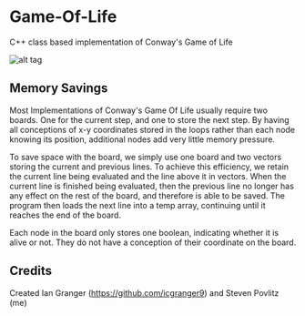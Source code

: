 # Game-Of-Life

C++ class based implementation of Conway's Game of Life

![alt tag](http://i.imgur.com/7uZckVq.gif)


## Memory Savings
Most Implementations of Conway's Game Of Life usually require two boards. One for the current step, and one to store the next step. By having all conceptions of x-y coordinates stored in the loops rather than each node knowing its position, additional nodes add very little memory pressure. 

To save space with the board, we simply use one board and two vectors storing the current and previous lines. To achieve this efficiency, we retain the current line being evaluated and the line above it in vectors. When the current line is finished being evaluated, then the previous line no longer has any effect on the rest of the board, and therefore is able to be saved. The program then loads the next line into a temp array, continuing  until it reaches the end of the board.

Each node in the board only stores one boolean, indicating whether it is alive or not. They do not have a conception of their coordinate on the board. 

## Credits
Created Ian Granger (https://github.com/icgranger9) and Steven Povlitz (me)

